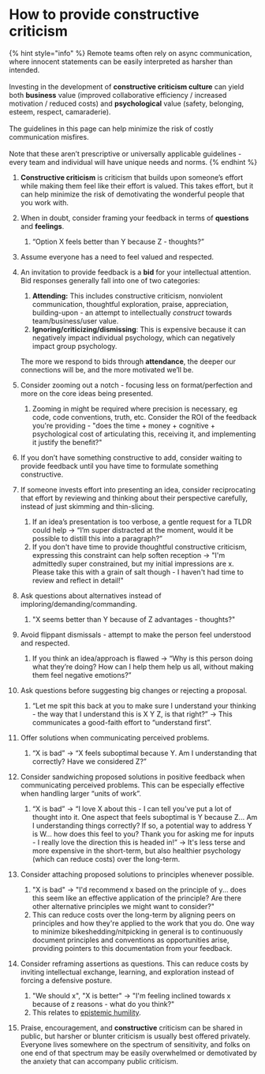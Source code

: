 # How to provide constructive criticism

{% hint style="info" %}
Remote teams often rely on async communication, where innocent statements can be easily interpreted as harsher than intended.\
\
Investing in the development of **constructive criticism culture** can yield both **business** value (improved collaborative efficiency / increased motivation / reduced costs) and **psychological** value (safety, belonging, esteem, respect, camaraderie).\
\
The guidelines in this page can help minimize the risk of costly communication misfires.\
\
Note that these aren’t prescriptive or universally applicable guidelines - every team and individual will have unique needs and norms.
{% endhint %}

1. **Constructive criticism** is criticism that builds upon someone’s effort while making them feel like their effort is valued. This takes effort, but it can help minimize the risk of demotivating the wonderful people that you work with.
2. When in doubt, consider framing your feedback in terms of **questions** and **feelings**.
   1. “Option X feels better than Y because Z - thoughts?”
3. Assume everyone has a need to feel valued and respected.
4.  An invitation to provide feedback is a **bid** for your intellectual attention. Bid responses generally fall into one of two categories:

    1. **Attending:** This includes constructive criticism, nonviolent communication, thoughtful exploration, praise, appreciation, building-upon - an attempt to intellectually _construct_ towards team/business/user value.
    2. **Ignoring/criticizing/dismissing**: This is expensive because it can negatively impact individual psychology, which can negatively impact group psychology.

    The more we respond to bids through **attendance**, the deeper our connections will be, and the more motivated we’ll be.
5. Consider zooming out a notch - focusing less on format/perfection and more on the core ideas being presented.
   1. Zooming in might be required where precision is necessary, eg code, code conventions, truth, etc. Consider the ROI of the feedback you're providing - "does the time + money + cognitive + psychological cost of articulating this, receiving it, and implementing it justify the benefit?"
6. If you don’t have something constructive to add, consider waiting to provide feedback until you have time to formulate something constructive.
7. If someone invests effort into presenting an idea, consider reciprocating that effort by reviewing and thinking about their perspective carefully, instead of just skimming and thin-slicing.
   1. If an idea’s presentation is too verbose, a gentle request for a TLDR could help → “I’m super distracted at the moment, would it be possible to distill this into a paragraph?”
   2. If you don't have time to provide thoughtful constructive criticism, expressing this constraint can help soften reception -> "I'm admittedly super constrained, but my initial impressions are x. Please take this with a grain of salt though - I haven't had time to review and reflect in detail!"
8. Ask questions about alternatives instead of imploring/demanding/commanding.
   1. "X seems better than Y because of Z advantages - thoughts?"
9. Avoid flippant dismissals - attempt to make the person feel understood and respected.
   1. If you think an idea/approach is flawed → “Why is this person doing what they’re doing? How can I help them help us all, without making them feel negative emotions?”
10. Ask questions before suggesting big changes or rejecting a proposal.
    1. “Let me spit this back at you to make sure I understand your thinking - the way that I understand this is X Y Z, is that right?” → This communicates a good-faith effort to “understand first”.
11. Offer solutions when communicating perceived problems.
    1. “X is bad” → “X feels suboptimal because Y. Am I understanding that correctly? Have we considered Z?”
12. Consider sandwiching proposed solutions in positive feedback when communicating perceived problems. This can be especially effective when handling larger “units of work”.
    1. “X is bad” → “I love X about this - I can tell you've put a lot of thought into it. One aspect that feels suboptimal is Y because Z... Am I understanding things correctly? If so, a potential way to address Y is W... how does this feel to you? Thank you for asking me for inputs - I really love the direction this is headed in!” -> It's less terse and more expensive in the short-term, but also healthier psychology (which can reduce costs) over the long-term.
13. Consider attaching proposed solutions to principles whenever possible.
    1. "X is bad" -> "I'd recommend x based on the principle of y... does this seem like an effective application of the principle? Are there other alternative principles we might want to consider?"
    2. This can reduce costs over the long-term by aligning peers on principles and how they're applied to the work that you do. One way to minimize bikeshedding/nitpicking in general is to continuously document principles and conventions as opportunities arise, providing pointers to this documentation from your feedback.
14. Consider reframing assertions as questions. This can reduce costs by inviting intellectual exchange, learning, and exploration instead of forcing a defensive posture.
    1. "We should x", "X is better" -> "I'm feeling inclined towards x because of z reasons - what do you think?"
    2. This relates to [epistemic humility](https://en.wikipedia.org/wiki/Epistemic\_humility).
15. Praise, encouragement, and **constructive** criticism can be shared in public, but harsher or blunter criticism is usually best offered privately. Everyone lives somewhere on the spectrum of sensitivity, and folks on one end of that spectrum may be easily overwhelmed or demotivated by the anxiety that can accompany public criticism.
